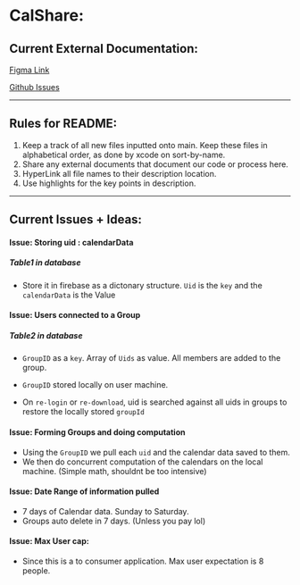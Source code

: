 # CalShare:

## Current External Documentation:

[Figma Link](https://www.figma.com/file/LdDJt5Q6lnb4CsLLT1BDb6/ECS189E-Project-UI?type=design&node-id=01&mode=design&t=z8j25F6VY80fcINF-0)

[Github Issues](https://github.com/NitishGupta2306/CalShare/issues)

---
## Rules for README:
1. Keep a track of all new files inputted onto main. Keep these files in alphabetical order, as done by xcode on sort-by-name.
2. Share any external documents that document our code or process here.
3. HyperLink all file names to their description location.
4. Use highlights for the key points in description.

---

## Current Issues + Ideas:

#### Issue: Storing uid : calendarData
##### Table1 in database
- Store it in firebase as a dictonary structure. `Uid` is the `key` and the `calendarData` is the Value

#### Issue: Users connected to a Group
##### Table2 in database
- `GroupID` as a `key`. Array of `Uids` as value. All members are added to the group.

- `GroupID` stored locally on user machine.
                    
- On `re-login` or `re-download`, uid is searched against all uids in groups to restore the locally stored `groupId`


#### Issue: Forming Groups and doing computation
- Using the `GroupID` we pull each `uid` and the calendar data saved to them. 
- We then do concurrent computation of the calendars on the local machine. (Simple math, shouldnt be too intensive)

#### Issue: Date Range of information pulled
- 7 days of Calendar data. Sunday to Saturday.
- Groups auto delete in 7 days. (Unless you pay lol)

#### Issue: Max User cap:
- Since this is a to consumer application. Max user expectation is 8 people.


